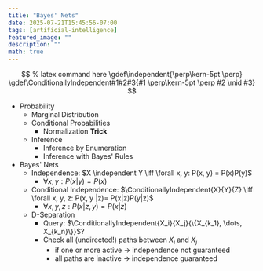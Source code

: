 ```yaml
---
title: "Bayes' Nets"
date: 2025-07-21T15:45:56-07:00
tags: [artificial-intelligence]
featured_image: ""
description: ""
math: true
---
```


$$
% latex command here
\gdef\independent{\perp\kern-5pt \perp}
\gdef\ConditionallyIndependent#1#2#3{#1 \perp\kern-5pt \perp #2 \mid #3}
$$

- Probability
  - Marginal Distribution
  - Conditional Probabilities
    - Normalization **Trick**
  - Inference
    - Inference by Enumeration
    - Inference with Bayes' Rules
- Bayes' Nets
  - Independence: $X \independent Y \iff \forall x, y: P(x, y) = P(x)P(y)$
    - $\forall x, y: P(x|y) = P(x)$
  - Conditional Independence: $\ConditionallyIndependent{X}{Y}{Z} \iff \forall x, y, z: P(x, y |z)= P(x|z)P(y|z)$
    - $\forall x, y, z: P(x|z,y) = P(x |z)$
  - D-Separation
    - Query: $\ConditionallyIndependent{X_i}{X_j}{\{X_{k_1}, \dots, X_{k_n}\}}$?
    - Check all (undirected!) paths between $X_i$ and $X_j$
      - if one or more active -> independence not guaranteed
      - all paths are inactive -> independence guaranteed
